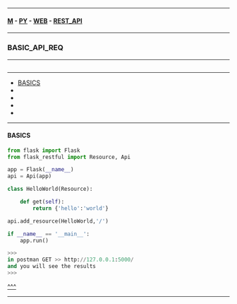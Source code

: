 
---

#### [M](https://github.com/ttltrk/TTT/blob/master/menu.md) - [PY](https://github.com/ttltrk/TTT/blob/master/PY/PY.md) - [WEB](https://github.com/ttltrk/TTT/blob/master/PY/WEB/WEB.md) - [REST_API](https://github.com/ttltrk/TTT/blob/master/PY/WEB/REST_API/REST_API.md)

---

### BASIC_API_REQ

---

```

```

---

* [BASICS](#BASICS)
* []()
* []()
* []()
* []()

---

#### BASICS

```py
from flask import Flask
from flask_restful import Resource, Api

app = Flask(__name__)
api = Api(app)

class HelloWorld(Resource):

    def get(self):
        return {'hello':'world'}   

api.add_resource(HelloWorld,'/')

if __name__ == '__main__':
    app.run()

>>>
in postman GET >> http://127.0.0.1:5000/
and you will see the results
>>>
```

[^^^](#BASIC_API_REQ)

---
